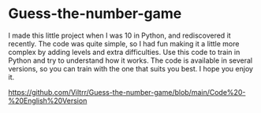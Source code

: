 # Guess-the-number-game
I made this little project when I was 10 in Python, and rediscovered it recently. The code was quite simple, so I had fun making it a little more complex by adding levels and extra difficulties. Use this code to train in Python and try to understand how it works. The code is available in several versions, so you can train with the one that suits you best. I hope you enjoy it.


https://github.com/Viltrr/Guess-the-number-game/blob/main/Code%20-%20English%20Version
